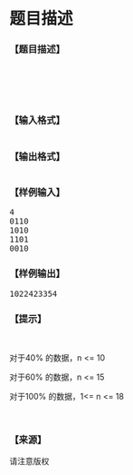 # 题目描述


<h3>
【题目描述】
</h3>
<p>
<br/>
</p>
<p>
<img src="/upload/image/20161003/20161003163335_27480.png" alt=""/> 
</p>
<p>
<br/>
</p>
<h3>
【输入格式】
</h3>
<p>
<img src="/upload/image/20161003/20161003163414_46504.png" alt=""/> 
</p>
<h3>
【输出格式】
</h3>
<p>
<img src="/upload/image/20161003/20161003163452_60611.png" alt=""/> 
</p>
<h3>
【样例输入】
</h3>
<pre>4
0110
1010
1101
0010
</pre>
<h3>
【样例输出】
</h3>
<pre>1022423354</pre>
<h3>
【提示】
</h3>
<p>
<br/>
</p>
<p>
对于40% 的数据，n &lt;= 10
</p>
<p>
对于60% 的数据，n &lt;= 15
</p>
<p>
对于100% 的数据，1&lt;= n &lt;= 18
</p>
<p>
<br/>
</p>
<h3>
【来源】
</h3>
<p>
请注意版权
</p>
